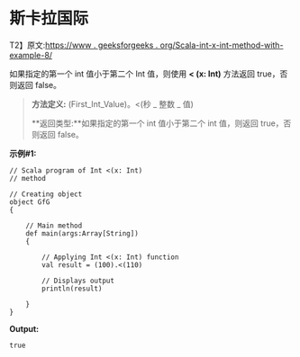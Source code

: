 # 斯卡拉国际

T2】原文:[https://www . geeksforgeeks . org/Scala-int-x-int-method-with-example-8/](https://www.geeksforgeeks.org/scala-int-x-int-method-with-example-8/)

如果指定的第一个 int 值小于第二个 Int 值，则使用 **< (x: Int)** 方法返回 true，否则返回 false。

> **方法定义:** (First_Int_Value)。<(秒 _ 整数 _ 值)
> 
> **返回类型:**如果指定的第一个 int 值小于第二个 int 值，则返回 true，否则返回 false。

**示例#1:**

```
// Scala program of Int <(x: Int)
// method

// Creating object
object GfG
{ 

    // Main method
    def main(args:Array[String])
    {

        // Applying Int <(x: Int) function
        val result = (100).<(110)

        // Displays output
        println(result)

    }
} 
```

**Output:**

```
true

```